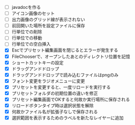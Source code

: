 - [ ] javadocを作る
- [ ] アイコン画像のセット
- [ ] 出力画像のグリッド線が表示されない
- [ ] 前回開いた場所を設定ファイルに保存
- [ ] 行単位での削除
- [ ] 行単位での移動
- [ ] 行単位での空白挿入
- [x] Escでプリセット編集画面を閉じるとエラーが発生する
- [x] FileChooserで、オープンしたあとのディレクトリ位置を記憶
- [x] ショートカットキーの設定
- [x] ドラッグアンドドロップ
- [x] ドラッグアンドドロップで読み込むファイルはpngのみ
- [x] フォント変更をラジオメニューに変更
- [x] プリセットを変更すると、一度リロードを実行する
- [x] プリセットフォルダの初期位置の違いを修正
- [x] プリセット編集画面でOKすると何故か実行場所に保存される
- [x] リロードボタンタイプ時は選択状態を解除
- [x] 何故かファイル名が拡張子なしで保存される
- [x] 選択範囲を表示するためのラベルを新たなレイヤーに追加
